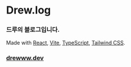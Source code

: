 # Drew.log

### 드루의 블로그입니다. <br/>

Made with [React](https://react.dev/), [Vite](https://ko.vitejs.dev/guide/), [TypeScript](https://www.typescriptlang.org/), [Tailwind CSS](https://tailwindcss.com/).

### [drewww.dev](https://www.drewww.dev/)